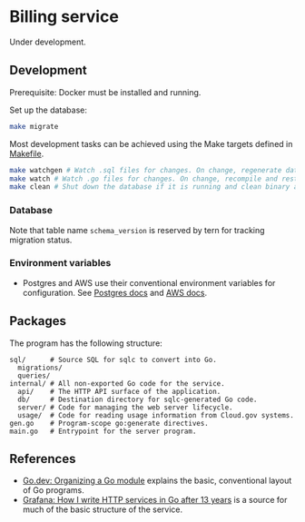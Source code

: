 # Billing service

Under development.

## Development

Prerequisite: Docker must be installed and running.

Set up the database:

```sh
make migrate
```

Most development tasks can be achieved using the Make targets defined in [Makefile](./Makefile).

```sh
make watchgen # Watch .sql files for changes. On change, regenerate database Go bindings with sqlc. Consider running this in a separate shell at the same time as 'make watch'.
make watch # Watch .go files for changes. On change, recompile and restart the server.
make clean # Shut down the database if it is running and clean binary artifacts.
```

### Database

Note that table name `schema_version` is reserved by tern for tracking migration status.

### Environment variables

- Postgres and AWS use their conventional environment variables for configuration. See [Postgres docs](https://www.postgresql.org/docs/current/libpq-envars.html) and [AWS docs](https://docs.aws.amazon.com/cli/latest/userguide/cli-configure-envvars.html).

## Packages

The program has the following structure:

```
sql/      # Source SQL for sqlc to convert into Go.
  migrations/
  queries/
internal/ # All non-exported Go code for the service.
  api/    # The HTTP API surface of the application.
  db/     # Destination directory for sqlc-generated Go code.
  server/ # Code for managing the web server lifecycle.
  usage/  # Code for reading usage information from Cloud.gov systems.
gen.go    # Program-scope go:generate directives.
main.go   # Entrypoint for the server program.
```

## References

- [Go.dev: Organizing a Go module](https://go.dev/doc/modules/layout) explains the basic, conventional layout of Go programs.
- [Grafana: How I write HTTP services in Go after 13 years](https://grafana.com/blog/2024/02/09/how-i-write-http-services-in-go-after-13-years) is a source for much of the basic structure of the service.
